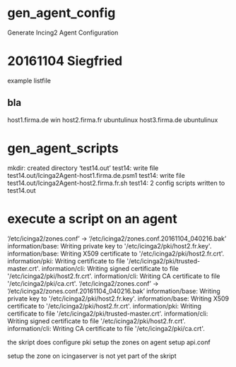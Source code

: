 # gen_agent_config
Generate Incing2 Agent Configuration


# 20161104 Siegfried

example listfile

## bla
host1.firma.de win
host2.firma.fr ubuntulinux
host3.firma.de ubuntulinux


# gen_agent_scripts
mkdir: created directory ‘test14.out’
test14: write file test14.out/Icinga2Agent-host1.firma.de.psm1
test14: write file test14.out/Icinga2Agent-host2.firma.fr.sh
test14: 2 config scripts written to test14.out


# execute a script on an agent
‘/etc/icinga2/zones.conf’ -> ‘/etc/icinga2/zones.conf.20161104_040216.bak’
information/base: Writing private key to '/etc/icinga2/pki/host2.fr.key'.
information/base: Writing X509 certificate to '/etc/icinga2/pki/host2.fr.crt'.
information/pki: Writing certificate to file '/etc/icinga2/pki/trusted-master.crt'.
information/cli: Writing signed certificate to file '/etc/icinga2/pki/host2.fr.crt'.
information/cli: Writing CA certificate to file '/etc/icinga2/pki/ca.crt'.
‘/etc/icinga2/zones.conf’ -> ‘/etc/icinga2/zones.conf.20161104_040216.bak’
information/base: Writing private key to '/etc/icinga2/pki/host2.fr.key'.
information/base: Writing X509 certificate to '/etc/icinga2/pki/host2.fr.crt'.
information/pki: Writing certificate to file '/etc/icinga2/pki/trusted-master.crt'.
information/cli: Writing signed certificate to file '/etc/icinga2/pki/host2.fr.crt'.
information/cli: Writing CA certificate to file '/etc/icinga2/pki/ca.crt'.

the skript does
configure pki
setup the zones on agent
setup api.conf

setup the zone on  icingaserver is not yet part of the skript


